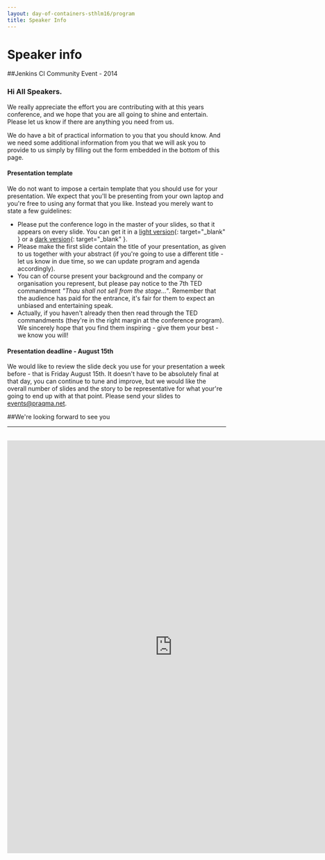 ```yaml
---
layout: day-of-containers-sthlm16/program
title: Speaker Info
---
```

# Speaker info

##Jenkins CI Community Event - 2014

### Hi All Speakers.

We really appreciate the effort you are contributing with at this years conference, and we hope that you are all going to shine and entertain. Please let us know if there are anything you need from us.

We do have a bit of practical information to you that you should know. And we need some additional information from you that we will ask you to provide to us simply by filling out the form embedded in the bottom of this page.

#### Presentation template

We do not want to impose a certain template that you should use for your presentation. We expect that you'll be presenting from your own laptop and you're free to using any format that you like. Instead you merely want to state a few guidelines:

  * Please put the conference logo in the master of your slides, so that it appears on every slide. You can get it in a [light version](/jues15/images/jcicph14_master-light.png){: target="_blank" } or a [dark version](/jues15/images/jcicph14_master-dark.png){: target="_blank" }.
  * Please make the first slide contain the title of your presentation, as given to us together with your abstract (if you're going to use a different title - let us know in due time, so we can update program and agenda accordingly).
  * You can of course present your background and the company or organisation you represent, but please pay notice to the 7th TED commandment _"Thau shall not sell from the stage..."_. Remember that the audience has paid for the entrance, it's fair for them to expect an unbiased and entertaining speak.
  * Actually, if you haven't already then then read through the TED commandments (they're in the right margin at the conference program). We sincerely hope that you find them inspiring - give them your best - we know you will!

#### Presentation deadline - August 15th
We would like to review the slide deck you use for your presentation a week before - that is Friday August 15th. It doesn't have to be absolutely final at that day, you can continue to tune and improve, but we would like the overall number of slides and the story to be representative for what your're going to end up with at that point.
Please send your slides to [events@praqma.net](mailto:events@praqma.net).

##We're looking forward to see you <br/>

----
<br/>

<iframe src="https://docs.google.com/forms/d/1dMhcou8YtkBXsMBNAFER477c_oA636bN8xbed2kaiAA/viewform?embedded=true#start=embed" width="760" height="950" frameborder="0" marginheight="0" marginwidth="0">Loading...</iframe>
